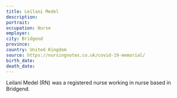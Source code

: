 ```yaml
---
title: Leilani Medel
description: 
portrait: 
occupation: Nurse
employer: 
city: Bridgend
province: 
country: United Kingdom
source: https://nursingnotes.co.uk/covid-19-memorial/
birth_date: 
death_date: 
---
```


Leilani Medel (RN) was a registered nurse working in nurse based in Bridgend.